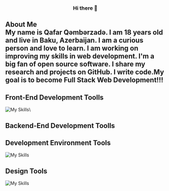 ### <div align="center"> Hi there 👋</div>  
<!-- about me -->
## About Me <div>My name is Qafar Qəmbərzadə. I am 18 years old and live in Baku, Azerbaijan. I am a curious person and love to learn. I am working on improving my skills in web development. I'm a big fan of open source software. I share my research and projects on GitHub. I write code.My goal is to become Full Stack Web Development!!!</div>

<!-- skills -->

<!-- Front-End Development Toolls -->

## Front-End Development Toolls
![My Skills](https://skillicons.dev/icons?i=html,css,sass)\

<!--  Backend-End Development Toolls -->
## Backend-End Development Toolls

<!-- Development Environment Tools -->
## Development Environment Tools
![My Skills](https://skillicons.dev/icons?i=vscode,github)

<!-- Design Tools -->
## Design Tools
![My Skills](https://skillicons.dev/icons?i=figma)
